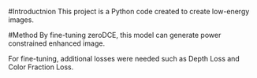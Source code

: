 #Introductnion
This project is a Python code created to create low-energy images.

#Method
By fine-tuning zeroDCE, this model can generate power constrained enhanced image.

For fine-tuning, additional losses were needed such as Depth Loss and Color Fraction Loss.
